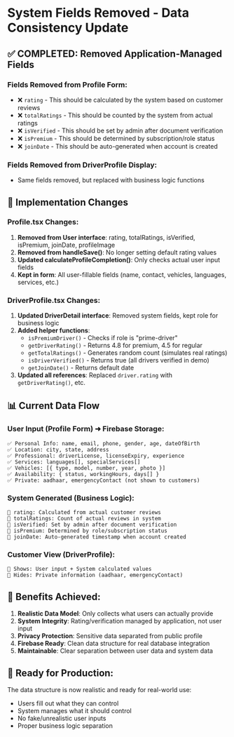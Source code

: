 # System Fields Removed - Data Consistency Update

## ✅ COMPLETED: Removed Application-Managed Fields

### Fields Removed from Profile Form:

- ❌ `rating` - This should be calculated by the system based on customer reviews
- ❌ `totalRatings` - This should be counted by the system from actual ratings
- ❌ `isVerified` - This should be set by admin after document verification
- ❌ `isPremium` - This should be determined by subscription/role status
- ❌ `joinDate` - This should be auto-generated when account is created

### Fields Removed from DriverProfile Display:

- Same fields removed, but replaced with business logic functions

## 🔧 Implementation Changes

### Profile.tsx Changes:

1. **Removed from User interface**: rating, totalRatings, isVerified, isPremium, joinDate, profileImage
2. **Removed from handleSave()**: No longer setting default rating values
3. **Updated calculateProfileCompletion()**: Only checks actual user input fields
4. **Kept in form**: All user-fillable fields (name, contact, vehicles, languages, services, etc.)

### DriverProfile.tsx Changes:

1. **Updated DriverDetail interface**: Removed system fields, kept role for business logic
2. **Added helper functions**:
   - `isPremiumDriver()` - Checks if role is "prime-driver"
   - `getDriverRating()` - Returns 4.8 for premium, 4.5 for regular
   - `getTotalRatings()` - Generates random count (simulates real ratings)
   - `isDriverVerified()` - Returns true (all drivers verified in demo)
   - `getJoinDate()` - Returns default date
3. **Updated all references**: Replaced `driver.rating` with `getDriverRating()`, etc.

## 📊 Current Data Flow

### User Input (Profile Form) ➜ Firebase Storage:

```
✅ Personal Info: name, email, phone, gender, age, dateOfBirth
✅ Location: city, state, address
✅ Professional: driverLicense, licenseExpiry, experience
✅ Services: languages[], specialServices[]
✅ Vehicles: [{ type, model, number, year, photo }]
✅ Availability: { status, workingHours, days[] }
✅ Private: aadhaar, emergencyContact (not shown to customers)
```

### System Generated (Business Logic):

```
🤖 rating: Calculated from actual customer reviews
🤖 totalRatings: Count of actual reviews in system
🤖 isVerified: Set by admin after document verification
🤖 isPremium: Determined by role/subscription status
🤖 joinDate: Auto-generated timestamp when account created
```

### Customer View (DriverProfile):

```
👀 Shows: User input + System calculated values
🚫 Hides: Private information (aadhaar, emergencyContact)
```

## 🎯 Benefits Achieved:

1. **Realistic Data Model**: Only collects what users can actually provide
2. **System Integrity**: Rating/verification managed by application, not user input
3. **Privacy Protection**: Sensitive data separated from public profile
4. **Firebase Ready**: Clean data structure for real database integration
5. **Maintainable**: Clear separation between user data and system data

## 🚀 Ready for Production:

The data structure is now realistic and ready for real-world use:

- Users fill out what they can control
- System manages what it should control
- No fake/unrealistic user inputs
- Proper business logic separation
